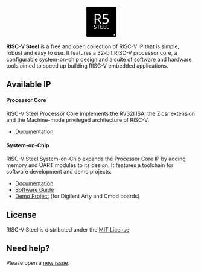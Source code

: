 <p align="center"><img src="docs/source/images/rvsteel-logo-black.svg" width="80"/></p>

**RISC-V Steel** is a free and open collection of RISC-V IP that is simple, robust and easy to use. It features a 32-bit RISC-V processor core, a configurable system-on-chip design and a suite of software and hardware tools aimed to speed up building RISC-V embedded applications.

## Available IP

#### Processor Core

RISC-V Steel Processor Core implements the RV32I ISA, the Zicsr extension and the Machine-mode privileged architecture of RISC-V.

- [Documentation](https://riscv-steel.github.io/riscv-steel/core/)

#### System-on-Chip

RISC-V Steel System-on-Chip expands the Processor Core IP by adding memory and UART modules to its design. It features a toolchain for software development and demo projects.

- [Documentation](https://riscv-steel.github.io/riscv-steel/soc/)
- [Software Guide](https://riscv-steel.github.io/riscv-steel/software-guide/)
- [Demo Project](https://riscv-steel.github.io/riscv-steel/get-started/) (for Digilent Arty and Cmod boards)

## License

RISC-V Steel is distributed under the [MIT License](LICENSE.md).

## Need help?

Please open a [new issue](https://github.com/riscv-steel/riscv-steel/issues).
